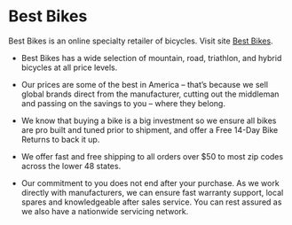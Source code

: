 # Best Bikes

Best Bikes is an online specialty retailer of bicycles. Visit site [Best Bikes](https://best-bikes-886d0.web.app/).

- Best Bikes has a wide selection of mountain, road, triathlon, and hybrid bicycles at all price levels.

- Our prices are some of the best in America – that’s because we sell global brands direct from the manufacturer, cutting out the middleman and passing on the savings to you – where they belong.

- We know that buying a bike is a big investment so we ensure all bikes are pro built and tuned prior to shipment, and offer a Free 14-Day Bike Returns to back it up.

- We offer fast and free shipping to all orders over $50 to most zip codes across the lower 48 states.

- Our commitment to you does not end after your purchase. As we work directly with manufacturers, we can ensure fast warranty support, local spares and knowledgeable after sales service. You can rest assured as we also have a nationwide servicing network.



